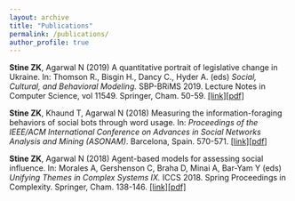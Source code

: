 ```yaml
---
layout: archive
title: "Publications"
permalink: /publications/
author_profile: true
---
```

**Stine ZK**, Agarwal N (2019) A quantitative portrait of legislative change in Ukraine. In: Thomson R., Bisgin H., Dancy C., Hyder A. (eds) <i>Social, Cultural, and Behavioral Modeling.</i> SBP-BRiMS 2019. Lecture Notes in Computer Science, vol 11549. Springer, Cham. 50-59. [[link]](https://link.springer.com/chapter/10.1007%2F978-3-030-21741-9_6)[[pdf]](https://zacharykstine.github.io/files/stine_agarwal_sbp_2019.pdf)

**Stine ZK**, Khaund T, Agarwal N (2018) Measuring the information-foraging behaviors of social bots through word usage. In: <i>Proceedings of the IEEE/ACM International Conference on Advances in Social Networks Analysis and Mining (ASONAM)</i>. Barcelona, Spain. 570-571. [[link]](https://ieeexplore.ieee.org/abstract/document/8508811)[[pdf]](https://zacharykstine.github.io/files/stine_khaund_agarwal_2018_.pdf)

**Stine ZK**, Agarwal N (2018) Agent-based models for assessing social influence. In: Morales A, Gershenson C, Braha D, Minai A, Bar-Yam Y (eds) <i>Unifying Themes in Complex Systems IX.</i> ICCS 2018. Spring Proceedings in Complexity. Springer, Cham. 138-146. [[link]](https://link.springer.com/chapter/10.1007/978-3-319-96661-8_14)[[pdf]](https://zacharykstine.github.io/files/stine_agarwal_2018.pdf)

